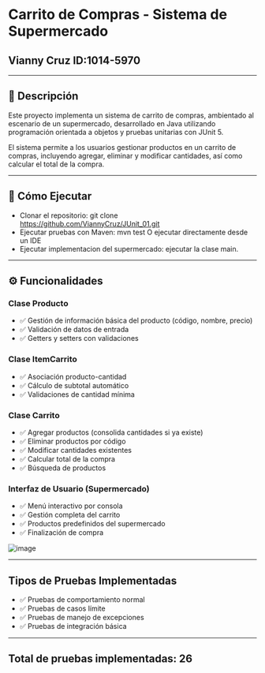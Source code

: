 # Carrito de Compras - Sistema de Supermercado
## Vianny Cruz ID:1014-5970

---

## 📝 Descripción
Este proyecto implementa un sistema de carrito de compras, ambientado al escenario de un supermercado, desarrollado en Java utilizando programación orientada a objetos y pruebas unitarias con JUnit 5.

El sistema permite a los usuarios gestionar productos en un carrito de compras, incluyendo agregar, eliminar y modificar cantidades, así como calcular el total de la compra.

---


## 🚀 Cómo Ejecutar
- Clonar el repositorio: git clone https://github.com/ViannyCruz/JUnit_01.git
- Ejecutar pruebas con Maven: mvn test O ejecutar directamente desde un IDE
- Ejecutar implementacion del supermercado: ejecutar la clase main.


---


## ⚙️ Funcionalidades
### Clase Producto
- ✅ Gestión de información básica del producto (código, nombre, precio)
- ✅ Validación de datos de entrada
- ✅ Getters y setters con validaciones

### Clase ItemCarrito
- ✅ Asociación producto-cantidad
- ✅ Cálculo de subtotal automático
- ✅ Validaciones de cantidad mínima

### Clase Carrito
- ✅ Agregar productos (consolida cantidades si ya existe)
- ✅ Eliminar productos por código
- ✅ Modificar cantidades existentes
- ✅ Calcular total de la compra
- ✅ Búsqueda de productos

### Interfaz de Usuario (Supermercado)
- ✅ Menú interactivo por consola
- ✅ Gestión completa del carrito
- ✅ Productos predefinidos del supermercado
- ✅ Finalización de compra

![image](https://github.com/user-attachments/assets/f23083b5-d1c6-45bf-94c9-b07ac6128844)


---
## Tipos de Pruebas Implementadas
- ✅ Pruebas de comportamiento normal
- ✅ Pruebas de casos límite
- ✅ Pruebas de manejo de excepciones
- ✅ Pruebas de integración básica


---
## Total de pruebas implementadas: 26
